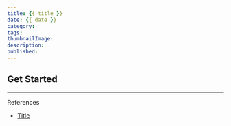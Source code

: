```yaml
---
title: {{ title }}
date: {{ date }}
category:
tags:
thumbnailImage:
description:
published:
---
```


## Get Started


----
References

- [Title](http://url.com)
